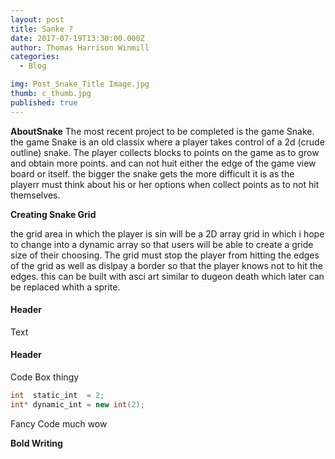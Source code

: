 ```yaml
---
layout: post
title: Sanke ?
date: 2017-07-19T13:30:00.000Z
author: Thomas Harrison Winmill
categories:
  - Blog

img: Post_Snake_Title Image.jpg
thumb: c_thumb.jpg
published: true
---
```


<b>AboutSnake</b> The most recent project to be completed is the game Snake. the game Snake is an old classix where a player takes control of a 2d (crude outline) snake. The player collects blocks to points on the game as to grow and obtain more points. and can not huit either the edge of the game view board or itself. the bigger the snake gets the more difficult it is as the playerr must think about his or her options when collect points as to not hit themselves.  <!--more-->

<b>Creating Snake Grid</b>

the grid area in which the player is sin will be a 2D array grid in which i hope to change into a dynamic array so that users will be able to create a gride size of their choosing. The grid must stop the player from hitting the edges of the grid as well as dislpay a border so that the player knows not to hit the edges. this can be built with asci art similar to dugeon death which later can be replaced whith a sprite.


#### Header
Text

#### Header
Code Box thingy
```C++
int  static_int  = 2;
int* dynamic_int = new int(2);
```
Fancy Code
much wow

<b>Bold Writing</b>


